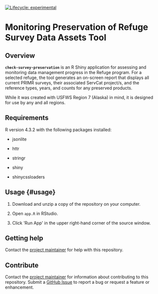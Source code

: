 <!-- badges: start -->

<!-- For more info: https://usethis.r-lib.org/reference/badges.html -->

[![Lifecycle: experimental](https://img.shields.io/badge/lifecycle-experimental-orange.svg)](https://lifecycle.r-lib.org/articles/stages.html#experimental)

<!-- badges: end -->

# Monitoring Preservation of Refuge Survey Data Assets Tool

## Overview

**`check-survey-preservation`** is an R Shiny application for assessing and monitoring data management progress in the Refuge program. For a selected refuge, the tool generates an on-screen report that displays all current PRIMR surveys, their associated ServCat project/s, and the reference types, years, and counts for any preserved products.

While it was created with USFWS Region 7 (Alaska) in mind, it is designed for use by any and all regions.

## Requirements

R version 4.3.2 with the following packages installed:

-   jsonlite

-   httr

-   stringr

-   shiny

-   shinycssloaders

## Usage {#usage}

1.  Download and unzip a copy of the repository on your computer.

2.  Open `app.R` in RStudio.

3.  Click 'Run App' in the upper right-hand corner of the source window.

## Getting help

Contact the [project maintainer](emailto:emma_schillerstrom@fws.gov) for help with this repository.

## Contribute

Contact the [project maintainer](emailto:emma_schillerstrom@fws.gov) for information about contributing to this repository. Submit a [GitHub Issue](https://github.com/USFWS/r7-repo-template/issues) to report a bug or request a feature or enhancement.
